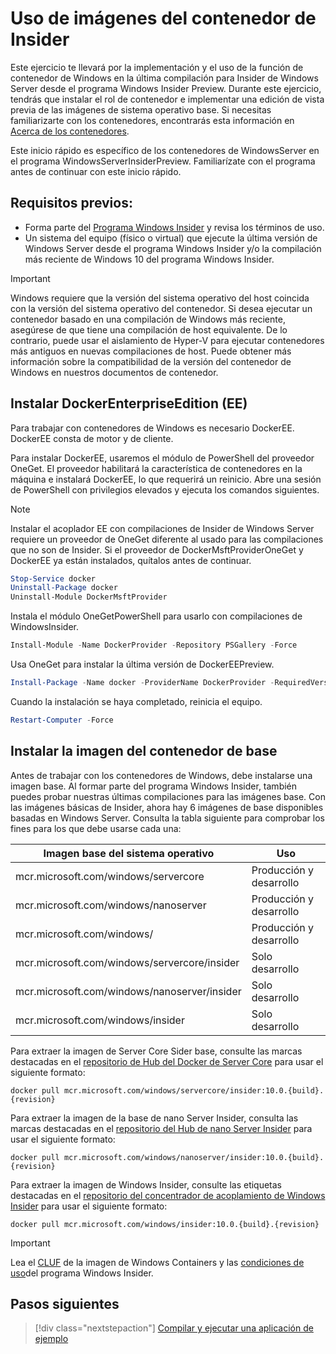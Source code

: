 
# <a name="using-insider-container-images"></a>Uso de imágenes del contenedor de Insider

Este ejercicio te llevará por la implementación y el uso de la función de contenedor de Windows en la última compilación para Insider de Windows Server desde el programa Windows Insider Preview. Durante este ejercicio, tendrás que instalar el rol de contenedor e implementar una edición de vista previa de las imágenes de sistema operativo base. Si necesitas familiarizarte con los contenedores, encontrarás esta información en [Acerca de los contenedores](../about/index.md).

Este inicio rápido es específico de los contenedores de WindowsServer en el programa WindowsServerInsiderPreview. Familiarízate con el programa antes de continuar con este inicio rápido.

## <a name="prerequisites"></a>Requisitos previos:

- Forma parte del [Programa Windows Insider](https://insider.windows.com/GettingStarted) y revisa los términos de uso.
- Un sistema del equipo (físico o virtual) que ejecute la última versión de Windows Server desde el programa Windows Insider y/o la compilación más reciente de Windows 10 del programa Windows Insider.

> [!IMPORTANT]
> Windows requiere que la versión del sistema operativo del host coincida con la versión del sistema operativo del contenedor. Si desea ejecutar un contenedor basado en una compilación de Windows más reciente, asegúrese de que tiene una compilación de host equivalente. De lo contrario, puede usar el aislamiento de Hyper-V para ejecutar contenedores más antiguos en nuevas compilaciones de host. Puede obtener más información sobre la compatibilidad de la versión del contenedor de Windows en nuestros documentos de contenedor.

## <a name="install-docker-enterprise-edition-ee"></a>Instalar DockerEnterpriseEdition (EE)

Para trabajar con contenedores de Windows es necesario DockerEE. DockerEE consta de motor y de cliente.

Para instalar DockerEE, usaremos el módulo de PowerShell del proveedor OneGet. El proveedor habilitará la característica de contenedores en la máquina e instalará DockerEE, lo que requerirá un reinicio. Abre una sesión de PowerShell con privilegios elevados y ejecuta los comandos siguientes.

> [!NOTE]
> Instalar el acoplador EE con compilaciones de Insider de Windows Server requiere un proveedor de OneGet diferente al usado para las compilaciones que no son de Insider. Si el proveedor de DockerMsftProviderOneGet y DockerEE ya están instalados, quítalos antes de continuar.

```powershell
Stop-Service docker
Uninstall-Package docker
Uninstall-Module DockerMsftProvider
```

Instala el módulo OneGetPowerShell para usarlo con compilaciones de WindowsInsider.

```powershell
Install-Module -Name DockerProvider -Repository PSGallery -Force
```

Usa OneGet para instalar la última versión de DockerEEPreview.

```powershell
Install-Package -Name docker -ProviderName DockerProvider -RequiredVersion Preview
```

Cuando la instalación se haya completado, reinicia el equipo.

```powershell
Restart-Computer -Force
```

## <a name="install-base-container-image"></a>Instalar la imagen del contenedor de base

Antes de trabajar con los contenedores de Windows, debe instalarse una imagen base. Al formar parte del programa Windows Insider, también puedes probar nuestras últimas compilaciones para las imágenes base. Con las imágenes básicas de Insider, ahora hay 6 imágenes de base disponibles basadas en Windows Server. Consulta la tabla siguiente para comprobar los fines para los que debe usarse cada una:

| Imagen base del sistema operativo                       | Uso                      |
|-------------------------------------|----------------------------|
| mcr.microsoft.com/windows/servercore         | Producción y desarrollo |
| mcr.microsoft.com/windows/nanoserver              | Producción y desarrollo |
| mcr.microsoft.com/windows/              | Producción y desarrollo |
| mcr.microsoft.com/windows/servercore/insider | Solo desarrollo           |
| mcr.microsoft.com/windows/nanoserver/insider        | Solo desarrollo           |
| mcr.microsoft.com/windows/insider        | Solo desarrollo           |

Para extraer la imagen de Server Core Sider base, consulte las marcas destacadas en el [repositorio de Hub del Docker de Server Core](https://hub.docker.com/_/microsoft-windows-servercore-insider) para usar el siguiente formato:

```console
docker pull mcr.microsoft.com/windows/servercore/insider:10.0.{build}.{revision}
```

Para extraer la imagen de la base de nano Server Insider, consulta las marcas destacadas en el [repositorio del Hub de nano Server Insider](https://store.docker.com/_/microsoft-windows-nanoserver-insider) para usar el siguiente formato:

```console
docker pull mcr.microsoft.com/windows/nanoserver/insider:10.0.{build}.{revision}
```

Para extraer la imagen de Windows Insider, consulte las etiquetas destacadas en el [repositorio del concentrador de acoplamiento de Windows Insider](https://store.docker.com/_/microsoft-windows-insider) para usar el siguiente formato:

```console
docker pull mcr.microsoft.com/windows/insider:10.0.{build}.{revision}
```

> [!IMPORTANT]
> Lea el [CLUF](../EULA.md ) de la imagen de Windows Containers y las [condiciones de uso](https://www.microsoft.com/software-download/windowsinsiderpreviewserver)del programa Windows Insider.

## <a name="next-steps"></a>Pasos siguientes

> [!div class="nextstepaction"]
> [Compilar y ejecutar una aplicación de ejemplo](./Nano-RS3-.NET-Core-and-PS.md)
